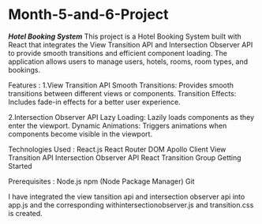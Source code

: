 # Month-5-and-6-Project

*****Hotel Booking System*****
This project is a Hotel Booking System built with React that integrates the View Transition API and Intersection Observer API to provide smooth transitions and efficient component loading. The application allows users to manage users, hotels, rooms, room types, and bookings.

Features :
1.View Transition API
Smooth Transitions: Provides smooth transitions between different views or components.
Transition Effects: Includes fade-in effects for a better user experience.

2.Intersection Observer API
Lazy Loading: Lazily loads components as they enter the viewport.
Dynamic Animations: Triggers animations when components become visible in the viewport.


Technologies Used :
React.js
React Router DOM
Apollo Client
View Transition API
Intersection Observer API
React Transition Group
Getting Started


Prerequisites :
Node.js
npm (Node Package Manager)
Git


I have integrated the view tansition api and intersection observer api into app.js and the corresponding withintersectionobserver.js and transition.css is created.

 
